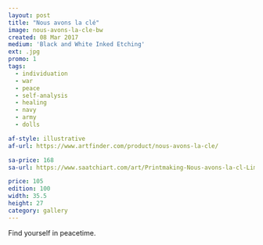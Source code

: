 ```yaml
---
layout: post
title: "Nous avons la clé"
image: nous-avons-la-cle-bw
created: 08 Mar 2017
medium: 'Black and White Inked Etching'
ext: .jpg
promo: 1
tags:
  - individuation
  - war
  - peace
  - self-analysis
  - healing
  - navy
  - army
  - dolls

af-style: illustrative
af-url: https://www.artfinder.com/product/nous-avons-la-cle/

sa-price: 168
sa-url: https://www.saatchiart.com/art/Printmaking-Nous-avons-la-cl-Limited-Edition-1-of-100/19454/3470259/view

price: 105
edition: 100
width: 35.5
height: 27
category: gallery
---
```


Find yourself in peacetime.

